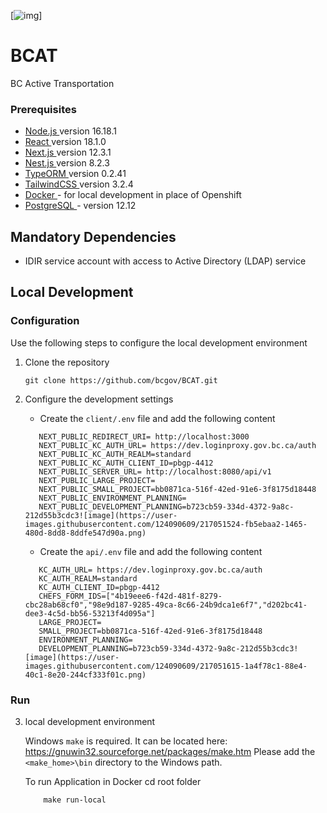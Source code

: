 [![img](https://img.shields.io/badge/Lifecycle-Experimental-339999)]

# BCAT

BC Active Transportation

### Prerequisites

- <a href='https://nodejs.org/en/download/' target='_blank'> Node.js </a> version 16.18.1
- <a href='https://reactjs.org/docs/getting-started.html' target='_blank' > React </a> version 18.1.0
- <a href='https://nextjs.org/' target='_blank' > Next.js </a> version 12.3.1
- <a href='https://nestjs.com/' target='_blank' > Nest.js </a> version 8.2.3
- <a href='https://typeorm.io/' target='_blank' >TypeORM </a> version 0.2.41
- <a href='https://tailwindcss.com/docs/installation' target='_blank' >TailwindCSS </a> version 3.2.4
- <a href='https://www.docker.com/products/docker-desktop/' target='_blank' > Docker </a> - for local development in place of Openshift
- <a href='https://www.postgresql.org/download/' target='_blank' >PostgreSQL </a> - version 12.12

## Mandatory Dependencies

- IDIR service account with access to Active Directory (LDAP) service

## Local Development

### Configuration

Use the following steps to configure the local development environment

1. Clone the repository

   ```
   git clone https://github.com/bcgov/BCAT.git

   ```

2. Configure the development settings

   - Create the `client/.env` file and add the following content

   ```
      NEXT_PUBLIC_REDIRECT_URI= http://localhost:3000
      NEXT_PUBLIC_KC_AUTH_URL= https://dev.loginproxy.gov.bc.ca/auth
      NEXT_PUBLIC_KC_AUTH_REALM=standard
      NEXT_PUBLIC_KC_AUTH_CLIENT_ID=pbgp-4412
      NEXT_PUBLIC_SERVER_URL= http://localhost:8080/api/v1
      NEXT_PUBLIC_LARGE_PROJECT=
      NEXT_PUBLIC_SMALL_PROJECT=bb0871ca-516f-42ed-91e6-3f8175d18448
      NEXT_PUBLIC_ENVIRONMENT_PLANNING=
      NEXT_PUBLIC_DEVELOPMENT_PLANNING=b723cb59-334d-4372-9a8c-212d55b3cdc3![image](https://user-images.githubusercontent.com/124090609/217051524-fb5ebaa2-1465-480d-8dd8-8ddfe547d90a.png)

   ```

   - Create the `api/.env` file and add the following content

   ```
      KC_AUTH_URL= https://dev.loginproxy.gov.bc.ca/auth
      KC_AUTH_REALM=standard
      KC_AUTH_CLIENT_ID=pbgp-4412
      CHEFS_FORM_IDS=["4b19eee6-f42d-481f-8279-cbc28ab68cf0","98e9d187-9285-49ca-8c66-24b9dca1e6f7","d202bc41-dee3-4c5d-bb56-53213f4d095a"]
      LARGE_PROJECT=
      SMALL_PROJECT=bb0871ca-516f-42ed-91e6-3f8175d18448
      ENVIRONMENT_PLANNING=
      DEVELOPMENT_PLANNING=b723cb59-334d-4372-9a8c-212d55b3cdc3![image](https://user-images.githubusercontent.com/124090609/217051615-1a4f78c1-88e4-40c1-8e20-244cf333f01c.png)

   ```

### Run

3. local development environment

   Windows `make` is required. It can be located here: https://gnuwin32.sourceforge.net/packages/make.htm Please add the `<make_home>\bin` directory to the Windows path.

   To run Application in Docker
   cd root folder

   ```
       make run-local

   ```

